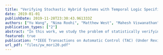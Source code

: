 ```yaml
---
title: "Verifying Stochastic Hybrid Systems with Temporal Logic Specifications via Mori-Zwanzig Model Reduction"
date: 2019-01-01
publishDate: 2019-11-28T23:30:43.961333Z
authors: ["Yu Wang", "Nima Roohi", "Matthew West", "Mahesh Viswanathan", "Geir E. Dullerud"]
publication_types: ["2"]
abstract: "In this work, we study the problem of statistically verifying Probabilistic Computation Tree Logic (PCTL) formulas on discrete-time Markov chains (DTMCs) with stratified and antithetic samples. We show that by properly choosing the representation of the DTMCs, semantically negatively correlated samples can be generated for a fraction of PCTL formulas via the stratified or antithetic sampling techniques. Using stratified or antithetic samples, we propose statistical verification algorithms with asymptotic correctness guarantees based on sequential probability ratio tests, and show that these algorithms are more sample-efficient than the algorithms using independent Monte Carlo sampling. Finally, the efficiency of the statistical verification algorithm with stratified and antithetic samples is demonstrated by numerical experiments on several benchmarks."
featured: true
publication: "*IEEE Transactions on Automatic Control (TAC) (Under Review)*"
url_pdf: "files/yw_mori20.pdf"
---
```


